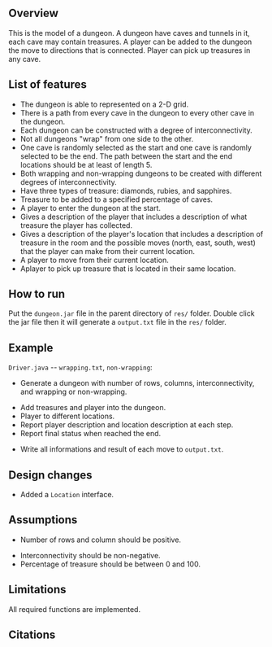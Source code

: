 ## Overview

This is the model of a dungeon. A dungeon have caves and tunnels in it, each cave may contain treasures. A player can be added to the dungeon the move to directions that is connected. Player can pick up treasures in any cave.

## List of features

- The dungeon is able to represented on a 2-D grid.
- There is a path from every cave in the dungeon to every other cave in the dungeon.
- Each dungeon can be constructed with a degree of interconnectivity. 
- Not all dungeons "wrap" from one side to the other.
- One cave is randomly selected as the start and one cave is randomly selected to be the end. The path between the start and the end locations should be at least of length 5.
- Both wrapping and non-wrapping dungeons to be created with different degrees of interconnectivity.
- Have three types of treasure: diamonds, rubies, and sapphires.
- Treasure to be added to a specified percentage of caves. 
- A player to enter the dungeon at the start.
- Gives a description of the player that includes a description of what treasure the player has collected.
- Gives a description of the player's location that includes a description of treasure in the room and the possible moves (north, east, south, west) that the player can make from their current location.
- A player to move from their current location.
- Aplayer to pick up treasure that is located in their same location.

## How to run

Put the `dungeon.jar` file in the parent directory of `res/` folder. Double click the jar file then it will generate a `output.txt` file in the `res/` folder.

## Example

`Driver.java` -- `wrapping.txt`, `non-wrapping`:
+ Generate a dungeon with number of rows, columns, interconnectivity, and wrapping or non-wrapping.
- Add treasures and player into the dungeon.
- Player to different locations.
- Report player description and location description at each step.
- Report final status when reached the end.
+ Write all informations and result of each move to `output.txt`.

## Design changes

+ Added a `Location` interface.

## Assumptions

+ Number of rows and column should be positive.
- Interconnectivity should be non-negative.
- Percentage of treasure should be between 0 and 100.

## Limitations

All required functions are implemented.

## Citations


